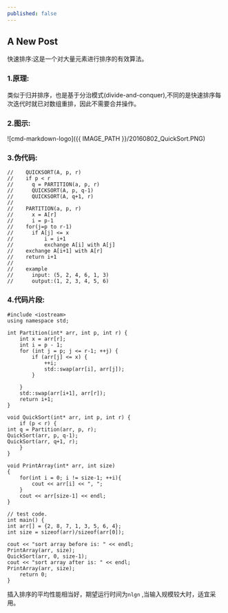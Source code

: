 ```yaml
---
published: false
---
```

## A New Post

快速排序:这是一个对大量元素进行排序的有效算法。

<!--more-->
### 1.原理:
类似于归并排序，也是基于分治模式(divide-and-conquer),不同的是快速排序每次迭代时就已对数组重排，因此不需要合并操作。

### 2.图示:
![cmd-markdown-logo]({{ IMAGE_PATH }}/20160802_QuickSort.PNG)

### 3.伪代码:
```
// 	  QUICKSORT(A, p, r)
// 	  if p < r
// 	  	q = PARTITION(a, p, r)
//		QUICKSORT(A, p, q-1)
//		QUICKSORT(A, q+1, r)
//
//    PARTITION(a, p, r)
//      x = A[r]
//		i = p-1
//    for(j=p to r-1)
//		if A[j] <= x
//			i = i+1
//			exchange A[i] with A[j]
//	  exchange A[i+1] with A[r]
//	  return i+1
//
//	  example
//		input: (5, 2, 4, 6, 1, 3)
//		output:(1, 2, 3, 4, 5, 6)
``` 

### 4.代码片段:
```
#include <iostream>
using namespace std;

int Partition(int* arr, int p, int r) {
	int x = arr[r];
	int i = p - 1;
	for (int j = p; j <= r-1; ++j) {
		if (arr[j] <= x) {
			++i;
			std::swap(arr[i], arr[j]);
		}

	}
	std::swap(arr[i+1], arr[r]);
	return i+1;
}

void QuickSort(int* arr, int p, int r) {
	if (p < r) {
int q = Partition(arr, p, r);
QuickSort(arr, p, q-1);
QuickSort(arr, q+1, r);
	}
}

void PrintArray(int* arr, int size)
{
	for(int i = 0; i != size-1; ++i){
		cout << arr[i] << ", ";
	}
	cout << arr[size-1] << endl;
}

// test code.
int main() {
int arr[] = {2, 8, 7, 1, 3, 5, 6, 4};
int size = sizeof(arr)/sizeof(arr[0]);

cout << "sort array before is: " << endl;
PrintArray(arr, size);
QuickSort(arr, 0, size-1);
cout << "sort array after is: " << endl;
PrintArray(arr, size);
	return 0;
}
```

插入排序的平均性能相当好，期望运行时间为```nlgn``` ,当输入规模较大时，适宜采用。
